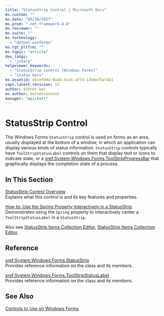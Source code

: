 ```yaml
---
title: "StatusStrip Control | Microsoft Docs"
ms.custom: ""
ms.date: "03/30/2017"
ms.prod: ".net-framework-4.6"
ms.reviewer: ""
ms.suite: ""
ms.technology: 
  - "dotnet-winforms"
ms.tgt_pltfrm: ""
ms.topic: "article"
dev_langs: 
  - "jsharp"
helpviewer_keywords: 
  - "StatusStrip control [Windows Forms]"
  - "status bars"
ms.assetid: eb1e59da-0a48-4ce5-af7d-13b8e75af4b1
caps.latest.revision: 12
author: dotnet-bot
ms.author: dotnetcontent
manager: "wpickett"
---
```

# StatusStrip Control
The Windows Forms `StatusStrip` control is used on forms as an area, usually displayed at the bottom of a window, in which an application can display various kinds of status information. `StatusStrip` controls typically have `ToolStripStatusLabel` controls on them that display text or icons to indicate state, or a <xref:System.Windows.Forms.ToolStripProgressBar> that graphically displays the completion state of a process.  
  
## In This Section  
 [StatusStrip Control Overview](../../../../docs/framework/winforms/controls/statusstrip-control-overview.md)  
 Explains what this control is and its key features and properties.  
  
 [How to: Use the Spring Property Interactively in a StatusStrip](../../../../docs/framework/winforms/controls/how-to-use-the-spring-property-interactively-in-a-statusstrip.md)  
 Demonstrates using the `Spring` property to interactively center a `ToolStripStatusLabel` in a `StatusStrip`.  
  
 Also see [StatusStrip Items Collection Editor](http://msdn.microsoft.com/library/ms233631\(v=vs.110\)), [StatusStrip Items Collection Editor](http://msdn.microsoft.com/library/ms233642\(v=vs.110\)).  
  
## Reference  
 <xref:System.Windows.Forms.StatusStrip>  
 Provides reference information on the class and its members.  
  
 <xref:System.Windows.Forms.ToolStripStatusLabel>  
 Provides reference information on the class and its members.  
  
## See Also  
 [Controls to Use on Windows Forms](../../../../docs/framework/winforms/controls/controls-to-use-on-windows-forms.md)